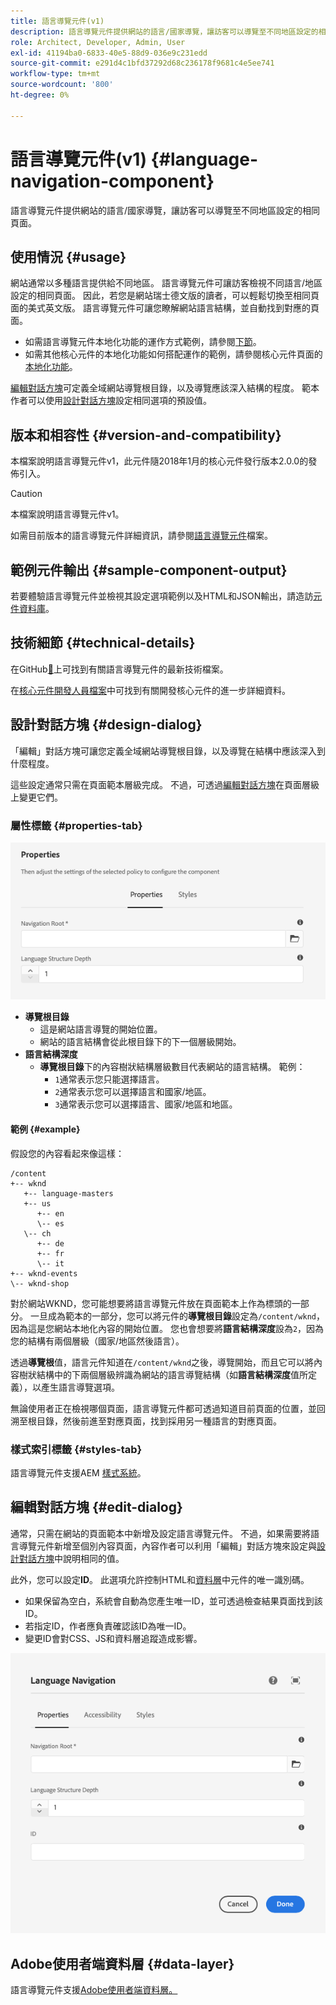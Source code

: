 ```yaml
---
title: 語言導覽元件(v1)
description: 語言導覽元件提供網站的語言/國家導覽，讓訪客可以導覽至不同地區設定的相同頁面。
role: Architect, Developer, Admin, User
exl-id: 41194ba0-6833-40e5-88d9-036e9c231edd
source-git-commit: e291d4c1bfd37292d68c236178f9681c4e5ee741
workflow-type: tm+mt
source-wordcount: '800'
ht-degree: 0%

---
```


# 語言導覽元件(v1) {#language-navigation-component}

語言導覽元件提供網站的語言/國家導覽，讓訪客可以導覽至不同地區設定的相同頁面。

## 使用情況 {#usage}

網站通常以多種語言提供給不同地區。 語言導覽元件可讓訪客檢視不同語言/地區設定的相同頁面。 因此，若您是網站瑞士德文版的讀者，可以輕鬆切換至相同頁面的美式英文版。 語言導覽元件可讓您瞭解網站語言結構，並自動找到對應的頁面。

* 如需語言導覽元件本地化功能的運作方式範例，請參閱[下節](#example)。
* 如需其他核心元件的本地化功能如何搭配運作的範例，請參閱核心元件頁面的[本地化功能](/help/get-started/localization.md)。

[編輯對話方塊](#edit-dialog)可定義全域網站導覽根目錄，以及導覽應該深入結構的程度。 範本作者可以使用[設計對話方塊](#design-dialog)設定相同選項的預設值。

## 版本和相容性 {#version-and-compatibility}

本檔案說明語言導覽元件v1，此元件隨2018年1月的核心元件發行版本2.0.0的發佈引入。

>[!CAUTION]
>
>本檔案說明語言導覽元件v1。
>
>如需目前版本的語言導覽元件詳細資訊，請參閱[語言導覽元件](/help/components/language-navigation.md)檔案。

## 範例元件輸出 {#sample-component-output}

若要體驗語言導覽元件並檢視其設定選項範例以及HTML和JSON輸出，請造訪[元件資料庫](https://adobe.com/go/aem_cmp_library_langnav)。

## 技術細節 {#technical-details}

在GitHub[&#128279;](https://adobe.com/go/aem_cmp_tech_langnav_v1)上可找到有關語言導覽元件的最新技術檔案。

在[核心元件開發人員檔案](/help/developing/overview.md)中可找到有關開發核心元件的進一步詳細資料。

## 設計對話方塊 {#design-dialog}

「編輯」對話方塊可讓您定義全域網站導覽根目錄，以及導覽在結構中應該深入到什麼程度。

這些設定通常只需在頁面範本層級完成。 不過，可透過[編輯對話方塊](#edit-dialog)在頁面層級上變更它們。

### 屬性標籤 {#properties-tab}

![語言導覽元件的設計對話方塊](/help/assets/language-navigation-design.png)

* **導覽根目錄**
   * 這是網站語言導覽的開始位置。
   * 網站的語言結構會從此根目錄下的下一個層級開始。
* **語言結構深度**
   * **導覽根目錄**&#x200B;下的內容樹狀結構層級數目代表網站的語言結構。 範例：
      * `1`通常表示您只能選擇語言。
      * `2`通常表示您可以選擇語言和國家/地區。
      * `3`通常表示您可以選擇語言、國家/地區和地區。

#### 範例 {#example}

假設您的內容看起來像這樣：

```
/content
+-- wknd
   +-- language-masters
   +-- us
      +-- en
      \-- es
   \-- ch
      +-- de
      +-- fr
      \-- it
+-- wknd-events
\-- wknd-shop
```

對於網站WKND，您可能想要將語言導覽元件放在頁面範本上作為標頭的一部分。 一旦成為範本的一部分，您可以將元件的&#x200B;**導覽根目錄**&#x200B;設定為`/content/wknd`，因為這是您網站本地化內容的開始位置。 您也會想要將&#x200B;**語言結構深度**&#x200B;設為`2`，因為您的結構有兩個層級（國家/地區然後語言）。

透過&#x200B;**導覽根**&#x200B;值，語言元件知道在`/content/wknd`之後，導覽開始，而且它可以將內容樹狀結構中的下兩個層級辨識為網站的語言導覽結構（如&#x200B;**語言結構深度**&#x200B;值所定義），以產生語言導覽選項。

無論使用者正在檢視哪個頁面，語言導覽元件都可透過知道目前頁面的位置，並回溯至根目錄，然後前進至對應頁面，找到採用另一種語言的對應頁面。

### 樣式索引標籤 {#styles-tab}

語言導覽元件支援AEM [樣式系統](/help/get-started/authoring.md#component-styling)。

## 編輯對話方塊 {#edit-dialog}

通常，只需在網站的頁面範本中新增及設定語言導覽元件。 不過，如果需要將語言導覽元件新增至個別內容頁面，內容作者可以利用「編輯」對話方塊來設定與[設計對話方塊](#design-dialog)中說明相同的值。

此外，您可以設定&#x200B;**ID**。 此選項允許控制HTML和[資料層](/help/developing/data-layer/overview.md)中元件的唯一識別碼。

* 如果保留為空白，系統會自動為您產生唯一ID，並可透過檢查結果頁面找到該ID。
* 若指定ID，作者應負責確認該ID為唯一ID。
* 變更ID會對CSS、JS和資料層追蹤造成影響。

![語言導覽元件的編輯對話方塊](/help/assets/language-navigation-edit.png)

## Adobe使用者端資料層 {#data-layer}

語言導覽元件支援[Adobe使用者端資料層。](/help/developing/data-layer/overview.md)
